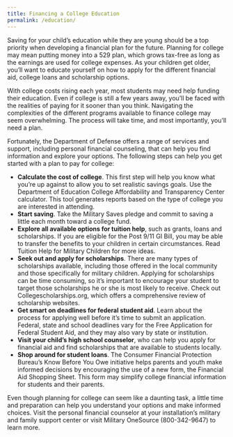 ```yaml
---
title: Financing a College Education
permalink: /education/
---
```


Saving for your child’s education while they are young should be a top priority when developing a financial plan for the future. Planning for college may mean putting money into a 529 plan, which grows tax-free as long as the earnings are used for college expenses. As your children get older, you’ll want to educate yourself on how to apply for the different financial aid, college loans and scholarship options. 

With college costs rising each year, most students may need help funding their education. Even if college is still a few years away, you’ll be faced with the realities of paying for it sooner than you think. Navigating the complexities of the different programs available to finance college may seem overwhelming. The process will take time, and most importantly, you’ll need a plan. 

Fortunately, the Department of Defense offers a range of services and support, including personal financial counseling, that can help you find information and explore your options. The following steps can help you get started with a plan to pay for college:

- **Calculate the cost of college**. This first step will help you know what you’re up against to allow you to set realistic savings goals. Use the Department of Education College Affordability and Transparency Center calculator. This tool generates reports based on the type of college you are interested in attending.
- **Start saving**. Take the Military Saves pledge and commit to saving a little each month toward a college fund.
- **Explore all available options for tuition help**, such as grants, loans and scholarships. If you are eligible for the Post 9/11 GI Bill, you may be able to transfer the benefits to your children in certain circumstances. Read Tuition Help for Military Children for more ideas.
- **Seek out and apply for scholarships**. There are many types of scholarships available, including those offered in the local community and those specifically for military children. Applying for scholarships can be time consuming, so it’s important to encourage your student to target those scholarships he or she is most likely to receive. Check out Collegescholarships.org, which offers a comprehensive review of scholarship websites.
- **Get smart on deadlines for federal student aid**. Learn about the process for applying well before it’s time to submit an application. Federal, state and school deadlines vary for the Free Application for Federal Student Aid, and they may also vary by state or institution.
- **Visit your child’s high school counselor**, who can help you apply for financial aid and find scholarships that are available to students locally.
- **Shop around for student loans**. The Consumer Financial Protection Bureau’s Know Before You Owe initiative helps parents and youth make informed decisions by encouraging the use of a new form, the Financial Aid Shopping Sheet. This form may simplify college financial information for students and their parents.

Even though planning for college can seem like a daunting task, a little time and preparation can help you understand your options and make informed choices. Visit the personal financial counselor at your installation’s military and family support center or visit Military OneSource (800-342-9647) to learn more.

